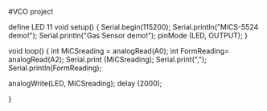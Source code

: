 #VCO project

define LED 11
void setup() {
 Serial.begin(115200);
 Serial.println("MiCS-5524 demo!");
  Serial.println("Gas Sensor demo!");
pinMode (LED, OUTPUT);
}

void loop() {
 int MiCSreading = analogRead(A0);
 int FormReading= analogRead(A2);
Serial.print (MiCSreading);
 Serial.print(",");
 Serial.println(FormReading);

analogWrite(LED, MiCSreading);
delay (2000);

}
